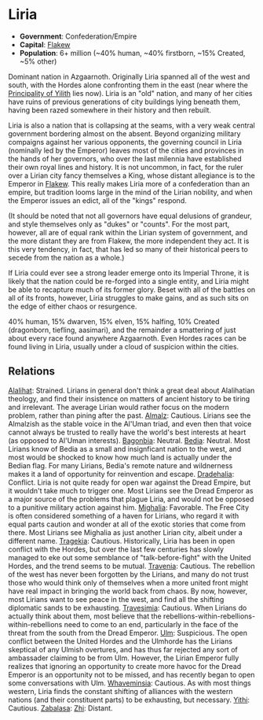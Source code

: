 # Liria
* **Government**: Confederation/Empire
* **Capital**: [Flakew](/Cities/Flakew.md)
* **Population**: 6+ million (~40% human, ~40% firstborn, ~15% Created, ~5% other)

Dominant nation in Azgaarnoth. Originally Liria spanned all of the west and south, with the Hordes alone confronting them in the east (near where the [Principality of Yilith](Yilith.md) lies now). Liria is an "old" nation, and many of her cities have ruins of previous generations of city buildings lying beneath them, having been razed somewhere in their history and then rebuilt.

Liria is also a nation that is collapsing at the seams, with a very weak central government bordering almost on the absent. Beyond organizing military compaigns against her various opponents, the governing council in Liria (nominally led by the Emperor) leaves most of the cities and provinces in the hands of her governors, who over the last milennia have established their own royal lines and history. It is not uncommon, in fact, for the ruler over a Lirian city fancy themselves a King, whose distant allegiance is to the Emperor in [Flakew](/Cities/Flakew.md). This really makes Liria more of a confederation than an empire, but tradition looms large in the mind of the Lirian nobility, and when the Emperor issues an edict, all of the "kings" respond.

(It should be noted that not all governors have equal delusions of grandeur, and style themselves only as "dukes" or "counts". For the most part, however, all are of equal rank within the Lirian system of government, and the more distant they are from Flakew, the more independent they act. It is this very tendency, in fact, that has led so many of their historical peers to secede from the nation as a whole.)

If Liria could ever see a strong leader emerge onto its Imperial Throne, it is likely that the nation could be re-forged into a single entity, and Liria might be able to recapture much of its former glory. Beset with all of the battles on all of its fronts, however, Liria struggles to make gains, and as such sits on the edge of either chaos or resurgence.

40% human, 15% dwarven, 15% elven, 15% halfing, 10% Created (dragonborn, tiefling, aasimari), and the remainder a smattering of just about every race found anywhere Azgaarnoth. Even Hordes races can be found living in Liria, usually under a cloud of suspicion within the cities.

## Relations
[Alalihat](/Nations/Alalihat.md): Strained. Lirians in general don't think a great deal about Alalihatian theology, and find their insistence on matters of ancient history to be tiring and irrelevant. The average Lirian would rather focus on the modern problem, rather than pining after the past.
[Almalz](/Nations/Almalz.md): Cautious. Lirians see the Almalzish as the stable voice in the Al'Uman triad, and even then that voice cannot always be trusted to really have the world's best interests at heart (as opposed to Al'Uman interests).
[Bagonbia](/Nations/Bagonbia.md): Neutral.
[Bedia](/Nations/Bedia.md): Neutral. Most Lirians know of Bedia as a small and insignficant nation to the west, and most would be shocked to know how much land is actually under the Bedian flag. For many Lirians, Bedia's remote nature and wildnerness makes it a land of opportunity for reinvention and escape.
[Dradehalia](/Nations/Dradehalia.md): Conflict. Liria is not quite ready for open war against the Dread Empire, but it wouldn't take much to trigger one. Most Lirians see the Dread Emperor as a major source of the problems that plague Liria, and would not be opposed to a punitive military action against him.
[Mighalia](/Nations/Mighalia.md): Favorable. The Free City is often considered something of a haven for Lirians, who regard it with equal parts caution and wonder at all of the exotic stories that come from there. Most Lirians see Mighalia as just another Lirian city, albeit under a different name.
[Tragekia](/Nations/Tragekia.md): Cautious. Historically, Liria has been in open conflict with the Hordes, but over the last few centuries has slowly managed to eke out some semblance of "talk-before-fight" with the United Hordes, and the trend seems to be mutual.
[Travenia](/Nations/Travenia.md): Cautious. The rebellion of the west has never been forgotten by the Lirians, and many do not trust those who would think only of themselves when a more united front might have real impact in bringing the world back from chaos. By now, however, most Lirians want to see peace in the west, and find all the shifting diplomatic sands to be exhausting.
[Travesimia](/Nations/Travesimia.md): Cautious. When Lirians do actually think about them, most believe that the rebellions-within-rebellions-within-rebellions need to come to an end, particularly in the face of the threat from the south from the Dread Emperor.
[Ulm](/Nations/Ulm.md): Suspicious. The open conflict between the United Hordes and the Ulmhorde has the Lirians skeptical of any Ulmish overtures, and has thus far rejected any sort of ambassader claiming to be from Ulm. However, the Lirian Emperor fully realizes that ignoring an opportunity to create more havoc for the Dread Emperor is an opportunity not to be missed, and has recently began to open some conversations with Ulm.
[Whaveminsia](/Nations/Whaveminsia.md): Cautious. As with most things western, Liria finds the constant shifting of alliances with the western nations (and their constituent parts) to be exhausting, but necessary.
[Yithi](/Nations/Yithi.md): Cautious. 
[Zabalasa](/Nations/Zabalasa.md):
[Zhi](/Nations/Zhi.md): Distant.



